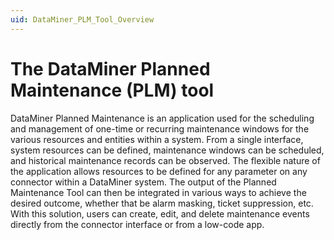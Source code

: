 ```yaml
---
uid: DataMiner_PLM_Tool_Overview
---
```


# The DataMiner Planned Maintenance (PLM) tool

DataMiner Planned Maintenance is an application used for the scheduling and management of one-time or recurring maintenance windows for the various resources and entities within a system. From a single interface, system resources can be defined, maintenance windows can be scheduled, and historical maintenance records can be observed. The flexible nature of the application allows resources to be defined for any parameter on any connector within a DataMiner system. The output of the Planned Maintenance Tool can then be integrated in various ways to achieve the desired outcome, whether that be alarm masking, ticket suppression, etc. With this solution, users can create, edit, and delete maintenance events directly from the connector interface or from a low-code app.

<!-- ![Planned Maintenance App Homepage](~/user-guide/images/DataMiner_Planned_Maintenance_Homepage.png) -->
